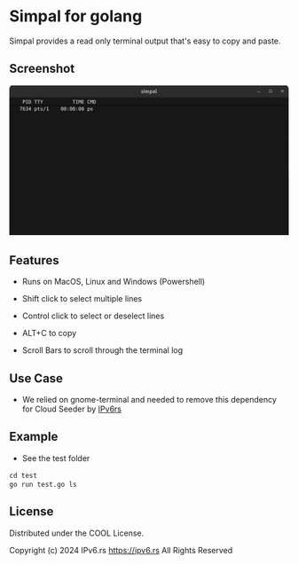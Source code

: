 # Simpal for golang

Simpal provides a read only terminal output that's easy to copy and paste.

## Screenshot

![Screenshot](https://raw.githubusercontent.com/ipv6rs/simpal/main/screenshot.png)

## Features

- Runs on MacOS, Linux and Windows (Powershell)

- Shift click to select multiple lines

- Control click to select or deselect lines

- ALT+C to copy

- Scroll Bars to scroll through the terminal log

## Use Case

- We relied on gnome-terminal and needed to remove this dependency for Cloud Seeder by [IPv6rs](https://ipv6.rs)

## Example

- See the test folder
```
cd test
go run test.go ls
```

## License

Distributed under the COOL License.

Copyright (c) 2024 IPv6.rs <https://ipv6.rs>
All Rights Reserved
